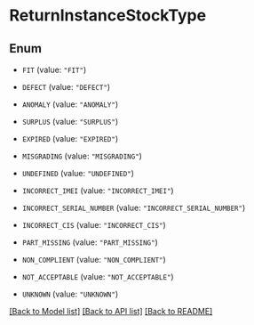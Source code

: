 # ReturnInstanceStockType

## Enum


* `FIT` (value: `"FIT"`)

* `DEFECT` (value: `"DEFECT"`)

* `ANOMALY` (value: `"ANOMALY"`)

* `SURPLUS` (value: `"SURPLUS"`)

* `EXPIRED` (value: `"EXPIRED"`)

* `MISGRADING` (value: `"MISGRADING"`)

* `UNDEFINED` (value: `"UNDEFINED"`)

* `INCORRECT_IMEI` (value: `"INCORRECT_IMEI"`)

* `INCORRECT_SERIAL_NUMBER` (value: `"INCORRECT_SERIAL_NUMBER"`)

* `INCORRECT_CIS` (value: `"INCORRECT_CIS"`)

* `PART_MISSING` (value: `"PART_MISSING"`)

* `NON_COMPLIENT` (value: `"NON_COMPLIENT"`)

* `NOT_ACCEPTABLE` (value: `"NOT_ACCEPTABLE"`)

* `UNKNOWN` (value: `"UNKNOWN"`)


[[Back to Model list]](../README.md#documentation-for-models) [[Back to API list]](../README.md#documentation-for-api-endpoints) [[Back to README]](../README.md)


